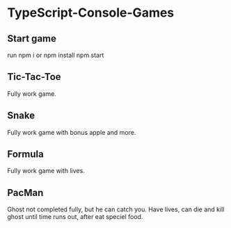 # TypeScript-Console-Games

## Start game
run npm i or npm install
npm start

## Tic-Tac-Toe
Fully work game.

## Snake
Fully work game with bonus apple and more.

## Formula
Fully work game with lives.

## PacMan
Ghost not completed fully, but he can catch you. Have lives, can die and kill ghost until time runs out, after eat speciel food.
